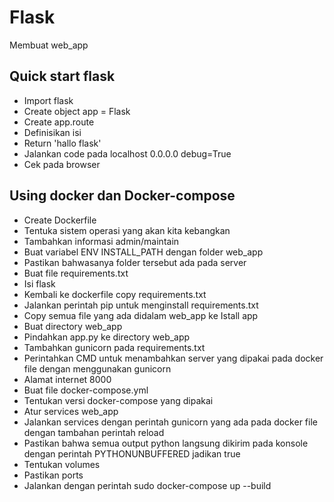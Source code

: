 # Flask
Membuat web_app
## Quick start flask
- Import flask
- Create object app = Flask
- Create app.route
- Definisikan isi
- Return 'hallo flask'
- Jalankan code pada localhost 0.0.0.0 debug=True
- Cek pada browser

## Using docker dan Docker-compose
- Create Dockerfile
- Tentuka sistem operasi yang akan kita kebangkan
- Tambahkan informasi admin/maintain
- Buat variabel ENV INSTALL_PATH dengan folder web_app
- Pastikan bahwasanya folder tersebut ada pada server
- Buat file requirements.txt
- Isi flask
- Kembali ke dockerfile copy requirements.txt
- Jalankan perintah pip untuk menginstall requirements.txt
- Copy semua file yang ada didalam web_app ke Istall app
- Buat directory web_app
- Pindahkan app.py ke directory web_app
- Tambahkan gunicorn pada requirements.txt
- Perintahkan CMD untuk menambahkan server yang dipakai pada docker file dengan menggunakan gunicorn
- Alamat internet 8000
- Buat file docker-compose.yml
- Tentukan versi docker-compose yang dipakai
- Atur services web_app
- Jalankan services dengan perintah gunicorn yang ada pada docker file dengan tambahan perintah reload
- Pastikan bahwa semua output python langsung dikirim pada konsole dengan perintah PYTHONUNBUFFERED jadikan true
- Tentukan volumes
- Pastikan ports
- Jalankan dengan perintah sudo docker-compose up --build